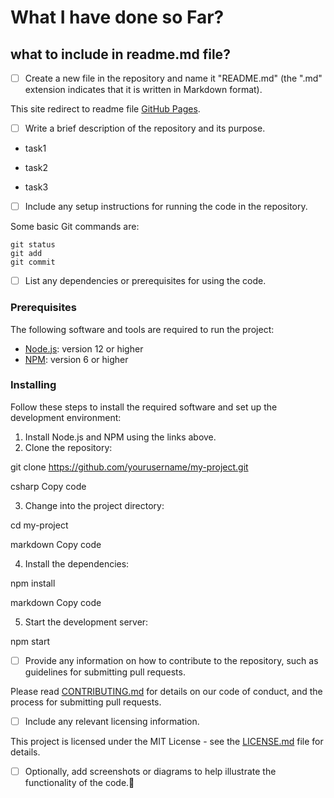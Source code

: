 # What I have done so Far?

## what to include in readme.md file?

- [ ] Create a new file in the repository and name it "README.md" (the ".md" extension indicates that it is written in Markdown format).

This site redirect to readme file [GitHub Pages](https://github.com/TH-Training/git-github-fundamentals-krish-0003/tree/assignment).

- [ ] Write a brief description of the repository and its purpose.

- task1
* task2
+ task3

- [ ] Include any setup instructions for running the code in the repository.

Some basic Git commands are:
```
git status
git add
git commit
```

- [ ] List any dependencies or prerequisites for using the code.

### Prerequisites

The following software and tools are required to run the project:

- [Node.js](https://nodejs.org/en/download/): version 12 or higher
- [NPM](https://www.npmjs.com/get-npm): version 6 or higher

### Installing

Follow these steps to install the required software and set up the development environment:

1. Install Node.js and NPM using the links above.
2. Clone the repository:

git clone https://github.com/yourusername/my-project.git

csharp
Copy code

3. Change into the project directory:

cd my-project

markdown
Copy code

4. Install the dependencies:

npm install

markdown
Copy code

5. Start the development server:

npm start



- [ ] Provide any information on how to contribute to the repository, such as guidelines for submitting pull requests.

Please read [CONTRIBUTING.md](https://github.com/TH-Training/git-github-fundamentals-krish-0003/tree/assignment/CONTRIBUTING.md) for details on our code of conduct, and the process for submitting pull requests.

- [ ] Include any relevant licensing information.

This project is licensed under the MIT License - see the [LICENSE.md](https://github.com/TH-Training/git-github-fundamentals-krish-0003/tree/assignment/LICENSE.md) file for details.

- [ ] Optionally, add screenshots or diagrams to help illustrate the functionality of the code.:tada:
